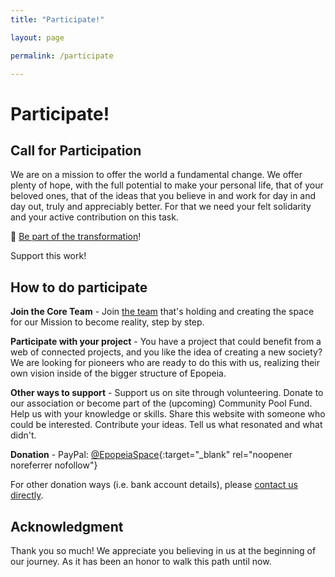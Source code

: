 ```yaml
---
title: "Participate!"

layout: page

permalink: /participate

---
```


# Participate!

## Call for Participation

We are on a mission to offer the world a fundamental change. We offer plenty of hope, with the full potential to make your personal life, that of your beloved ones, that of the ideas that you believe in and work for day in and day out, truly and appreciably better. For that we need your felt solidarity and your active contribution on this task.

💪 [Be part of the transformation](/participate/profile)!

Support this work!

## How to do participate

**Join the Core Team** - Join [the team](/status/team) that's holding and creating the space for our Mission to become reality, step by step. 

**Participate with your project** - You have a project that could benefit from a web of connected projects, and you like the idea of creating a new society? We are looking for pioneers who are ready to do this with us, realizing their own vision inside of the bigger structure of Epopeia. 

**Other ways to support** - Support us on site through volunteering. Donate to our association or become part of the (upcoming) Community Pool Fund. Help us with your knowledge or skills. Share this website with someone who could be interested. Contribute your ideas. Tell us what resonated and what didn't. 

**Donation** - PayPal: [@EpopeiaSpace](https://paypal.me/EpopeiaSpace){:target="_blank" rel="noopener noreferrer nofollow"}

For other donation ways (i.e. bank account details), please [contact us directly](/participate/contact).

## Acknowledgment

Thank you so much! We appreciate you believing in us at the beginning of our journey. As it has been an honor to walk this path until now.
